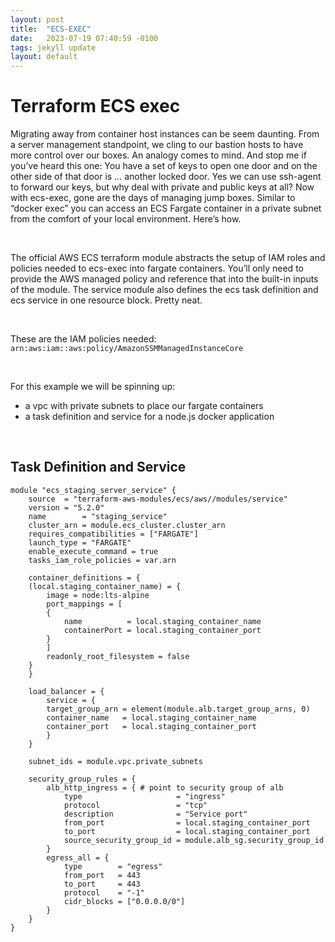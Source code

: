 ```yaml
---
layout: post
title:  "ECS-EXEC"
date:   2023-07-19 07:40:59 -0100
tags: jekyll update
layout: default
---
```





# Terraform ECS exec  

Migrating away from container host instances can be seem daunting. From a server management standpoint, we cling to our bastion hosts to have more control over our boxes. An analogy comes to mind. And stop me if you’ve heard this one: You have a set of keys to open one door and on the other side of that door is … another locked door. Yes we can use ssh-agent to forward our keys, but why deal with private and public keys at all? Now with ecs-exec, gone are the days of managing jump boxes. Similar to “docker exec” you can access an ECS Fargate container in a private subnet from the comfort of your local environment. Here’s how.

&nbsp;  


The official AWS ECS terraform module abstracts the setup of IAM roles and policies needed to ecs-exec into fargate containers. You’ll only need to provide the AWS managed policy and reference that into the built-in inputs of the module. The service module also defines the ecs task definition and ecs service in one resource block. Pretty neat.

&nbsp;  


These are the IAM policies needed: `arn:aws:iam::aws:policy/AmazonSSMManagedInstanceCore`

&nbsp;  

For this example we will be spinning up:

- a vpc with private subnets to place our fargate containers
- a task definition and service for a node.js docker application 

&nbsp;

## Task Definition and Service

    module "ecs_staging_server_service" {
        source  = "terraform-aws-modules/ecs/aws//modules/service"
        version = "5.2.0"
        name        = "staging_service"
        cluster_arn = module.ecs_cluster.cluster_arn
        requires_compatibilities = ["FARGATE"]
        launch_type = "FARGATE"
        enable_execute_command = true
        tasks_iam_role_policies = var.arn
        
        container_definitions = {
        (local.staging_container_name) = {
            image = node:lts-alpine
            port_mappings = [
            {
                name          = local.staging_container_name
                containerPort = local.staging_container_port
            }
            ]
            readonly_root_filesystem = false
        }
        }

        load_balancer = {
            service = {
            target_group_arn = element(module.alb.target_group_arns, 0)
            container_name   = local.staging_container_name
            container_port   = local.staging_container_port
            }
        }

        subnet_ids = module.vpc.private_subnets
    
        security_group_rules = {
            alb_http_ingress = { # point to security group of alb
                type                     = "ingress"
                protocol                 = "tcp"
                description              = "Service port"
                from_port                = local.staging_container_port
                to_port                  = local.staging_container_port
                source_security_group_id = module.alb_sg.security_group_id
            }
            egress_all = {
                type        = "egress"
                from_port   = 443
                to_port     = 443
                protocol    = "-1"
                cidr_blocks = ["0.0.0.0/0"]
            }
        }
    }



